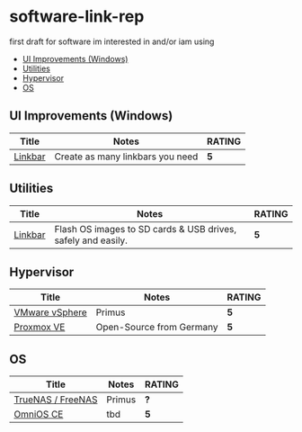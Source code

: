 # software-link-rep
first draft for software im interested in and/or iam using

- [UI Improvements (Windows)](#UI-Improvements-(Windows))
- [Utilities](#Utilities)
- [Hypervisor](#Hypervisor)
- [OS](#OS)



## UI Improvements (Windows)

| Title                                                      | Notes                            |  RATING |
| ---------------------------------------------------------- | -----                            | ------- | 
| [Linkbar](https://sourceforge.net/projects/linkbar/)       | Create as many linkbars you need |  **5**  |

## Utilities

| Title                                                      | Notes                                                        |  RATING |
| ---------------------------------------------------------- | -----                                                        | ------- | 
| [Linkbar](https://www.balena.io/etcher/)                   | Flash OS images to SD cards & USB drives, safely and easily. |  **5**  |

## Hypervisor

| Title                                                      | Notes                                                        |  RATING |
| ---------------------------------------------------------- | -----                                                        | ------- | 
| [VMware vSphere](https://my.vmware.com/de/web/vmware/evalcenter?p=vsphere-eval-7/)                   | Primus |  **5**  |
| [Proxmox VE](https://www.proxmox.com/de/proxmox-ve)                   | Open-Source from Germany |  **5**  |


## OS

| Title                                                      | Notes                                                        |  RATING |
| ---------------------------------------------------------- | -----                                                        | ------- | 
| [TrueNAS / FreeNAS](https://www.truenas.com/freenas/)                   | Primus |  **?**  |
| [OmniOS CE](https://omnios.org/)                   | tbd |  **5**  |



